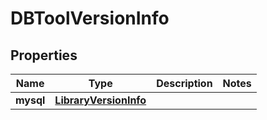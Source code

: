 

# DBToolVersionInfo


## Properties

Name | Type | Description | Notes
------------ | ------------- | ------------- | -------------
**mysql** | [**LibraryVersionInfo**](LibraryVersionInfo.md) |  | 



